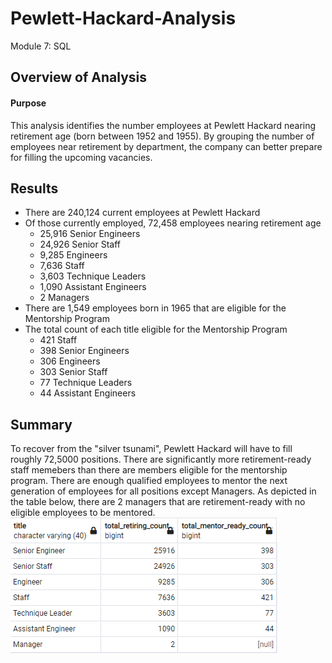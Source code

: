 # Pewlett-Hackard-Analysis
Module 7: SQL

## Overview of Analysis
  #### Purpose
  This analysis identifies the number employees at Pewlett Hackard nearing retirement age (born between 1952 and 1955). By grouping the number of employees near retirement by department, the company can better prepare for filling the upcoming vacancies.   
  
  
## Results
 * There are 240,124 current employees at Pewlett Hackard
 * Of those currently employed, 72,458 employees nearing retirement age
      * 25,916 Senior Engineers
      * 24,926 Senior Staff
      * 9,285 Engineers
      * 7,636 Staff
      * 3,603 Technique Leaders
      * 1,090 Assistant Engineers
      * 2 Managers
  * There are 1,549 employees born in 1965 that are eligible for the Mentorship Program
  * The total count of each title eligible for the Mentorship Program
      * 421 Staff
      * 398 Senior Engineers
      * 306 Engineers
      * 303 Senior Staff
      * 77 Technique Leaders
      * 44 Assistant Engineers


## Summary
To recover from the "silver tsunami", Pewlett Hackard will have to fill roughly 72,5000 positions. There are significantly more retirement-ready staff memebers than there are members eligible for the mentorship program. There are enough qualified employees to mentor the next generation of employees for all positions except Managers. As depicted in the table below, there are 2 managers that are retirement-ready with no eligible employees to be mentored.  
![This is an image](https://github.com/lucymccanna/Pewlett-Hackard-Analysis/blob/main/retiring_vs_mentorready.png)
